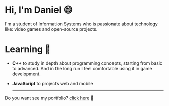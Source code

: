# Hi, I'm Daniel :smile:

I'm a student of Information Systems who is passionate about technology like: video games and open-source projects.

# Learning :book:

- **C++** to study in depth about programming concepts, starting from basic to advanced. And in the long run I feel comfortable using it in game development.

- **JavaScript** to projects web and mobile

  ---

Do you want see my portfolio? [click here](https://danielabrante.github.io/) :eyes:
